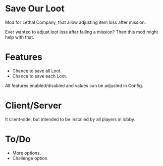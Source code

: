 # Save Our Loot
Mod for Lethal Company, that allow adjusting item loss after mission.

Ever wanted to adjust loot loss after failing a mission? Then this mod might help with that.
# Features
- Chance to save all Loot.
- Chance to save each Loot.

All features enabled/disabled and values can be adjusted in Config.
# Client/Server
It client-side, but intended to be installed by all players in lobby.
# To/Do
* More options.
* Challenge option.